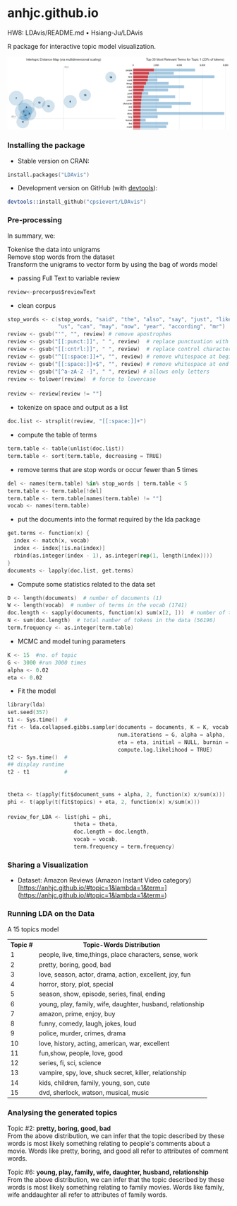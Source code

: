 # anhjc.github.io

HW8: LDAvis/README.md • Hsiang-Ju/LDAvis

R package for interactive topic model visualization.

![LDAvis icon](https://github.com/anhjc/anhjc.github.io/blob/master/pic1.jpg)


### Installing the package

* Stable version on CRAN:

```s
install.packages("LDAvis")
```

* Development version on GitHub (with [devtools](http://cran.r-project.org/web/packages/devtools/index.html)):

```s
devtools::install_github("cpsievert/LDAvis")
```
### Pre-processing
In summary, we:

Tokenise the data into unigrams</br>
Remove stop words from the dataset</br>
Transform the unigrams to vector form by using the bag of words model</br>

* passing Full Text to variable review
```s
review<-precorpus$reviewText 
```

* clean corpus
```s
stop_words <- c(stop_words, "said", "the", "also", "say", "just", "like","for", 
                "us", "can", "may", "now", "year", "according", "mr")
review <- gsub("'", "", review) # remove apostrophes
review <- gsub("[[:punct:]]", " ", review)  # replace punctuation with space
review <- gsub("[[:cntrl:]]", " ", review)  # replace control characters with space
review <- gsub("^[[:space:]]+", "", review) # remove whitespace at beginning of documents
review <- gsub("[[:space:]]+$", "", review) # remove whitespace at end of documents
review <- gsub("[^a-zA-Z -]", " ", review) # allows only letters
review <- tolower(review)  # force to lowercase

review <- review[review != ""]
```

* tokenize on space and output as a list
```s
doc.list <- strsplit(review, "[[:space:]]+")
```

* compute the table of terms
```s
term.table <- table(unlist(doc.list))
term.table <- sort(term.table, decreasing = TRUE)
```

* remove terms that are stop words or occur fewer than 5 times
```s
del <- names(term.table) %in% stop_words | term.table < 5
term.table <- term.table[!del]
term.table <- term.table[names(term.table) != ""]
vocab <- names(term.table)
```

* put the documents into the format required by the lda package
```s
get.terms <- function(x) {
  index <- match(x, vocab)
  index <- index[!is.na(index)]
  rbind(as.integer(index - 1), as.integer(rep(1, length(index))))
}
documents <- lapply(doc.list, get.terms)
```

* Compute some statistics related to the data set
```s
D <- length(documents)  # number of documents (1)
W <- length(vocab)  # number of terms in the vocab (1741)
doc.length <- sapply(documents, function(x) sum(x[2, ]))  # number of tokens per document [312, 288, 170, 436, 291, ...]
N <- sum(doc.length)  # total number of tokens in the data (56196)
term.frequency <- as.integer(term.table) 
```

* MCMC and model tuning parameters
```s
K <- 15  #no. of topic
G <- 3000 #run 3000 times
alpha <- 0.02 
eta <- 0.02
```

* Fit the model
```s
library(lda) 
set.seed(357) 
t1 <- Sys.time()  #
fit <- lda.collapsed.gibbs.sampler(documents = documents, K = K, vocab = vocab, 
                                   num.iterations = G, alpha = alpha, 
                                   eta = eta, initial = NULL, burnin = 0,
                                   compute.log.likelihood = TRUE)
t2 <- Sys.time()  #
## display runtime
t2 - t1           #


theta <- t(apply(fit$document_sums + alpha, 2, function(x) x/sum(x)))
phi <- t(apply(t(fit$topics) + eta, 2, function(x) x/sum(x)))

review_for_LDA <- list(phi = phi,
                     theta = theta,
                     doc.length = doc.length,
                     vocab = vocab,
                     term.frequency = term.frequency)
```


### Sharing a Visualization

* Dataset: Amazon Reviews (Amazon Instant Video category) 
[https://anhjc.github.io/#topic=1&lambda=1&term=]
(https://anhjc.github.io/#topic=1&lambda=1&term=)



### Running LDA on the Data
A 15 topics model
<table>
   <th>Topic #</th>
   <th>Topic-Words Distribution</th>
   <tr>
      <td>1</td>
      <td>people, live, time,things, place characters, sense, work</td>
   </tr>
   <tr>
      <td>2</td>
      <td>pretty, boring, good, bad</td>
   </tr>
   <tr>
      <td>3</td>
      <td>love, season, actor, drama, action, excellent, joy, fun</td>
   </tr>
   <tr>
      <td>4</td>
      <td>horror, story, plot, special</td>
   </tr>
   <tr>
      <td>5</td>
      <td>season, show, episode, series, final, ending</td>
   </tr>
   <tr>
      <td>6</td>
      <td>young, play, family, wife, daughter, husband, relationship</td>
   </tr>
   <tr>
      <td>7</td>
      <td>amazon, prime, enjoy, buy</td>
   </tr>
   <tr>
      <td>8</td>
      <td>funny, comedy, laugh, jokes, loud</td>
   </tr>
   <tr>
      <td>9</td>
      <td>police, murder, crimes, drama</td>
   </tr>
   <tr>
      <td>10</td>
      <td>love, history, acting, american, war, excellent</td>
   </tr>
   <tr>
      <td>11</td>
      <td>fun,show, people, love, good</td>
   </tr>
   <tr>
      <td>12</td>
      <td>series, fi, sci, science</td>
   </tr>
   <tr>
      <td>13</td>
      <td>vampire, spy, love, shuck secret, killer, relationship</td>
   </tr>
   <tr>
      <td>14</td>
      <td>kids, children, family, young, son, cute</td>
   </tr>
   <tr>
      <td>15</td>
      <td>dvd, sherlock, watson, musical, music</td>
   </tr>
</table>

### Analysing the generated topics
Topic #2:
<b>pretty, boring, good, bad</b></br>
From the above distribution, we can infer that the topic described by these words is most likely something relating to people's comments about a movie. Words like pretty, boring, and good all refer to attributes of comment words. 

Topic #6:
<b>young, play, family, wife, daughter, husband, relationship</b></br>
From the above distribution, we can infer that the topic described by these words is most likely something relating to family movies. Words like family, wife anddaughter all refer to attributes of family words.
